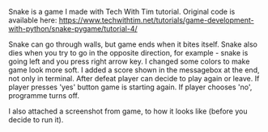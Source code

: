 Snake is a game I made with Tech With Tim tutorial. Original code is available here: https://www.techwithtim.net/tutorials/game-development-with-python/snake-pygame/tutorial-4/

Snake can go through walls, but game ends when it bites itself. Snake also dies when you try to go in the opposite direction,
for example - snake is going left and you press right arrow key. I changed some colors to make game look more soft.
I added a score shown in the messagebox at the end, not only in terminal. After defeat player can decide to play again or leave.
If player presses 'yes' button game is starting again. If player chooses 'no', programme turns off.

I also attached a screenshot from game, to how it looks like (before you decide to run it).
